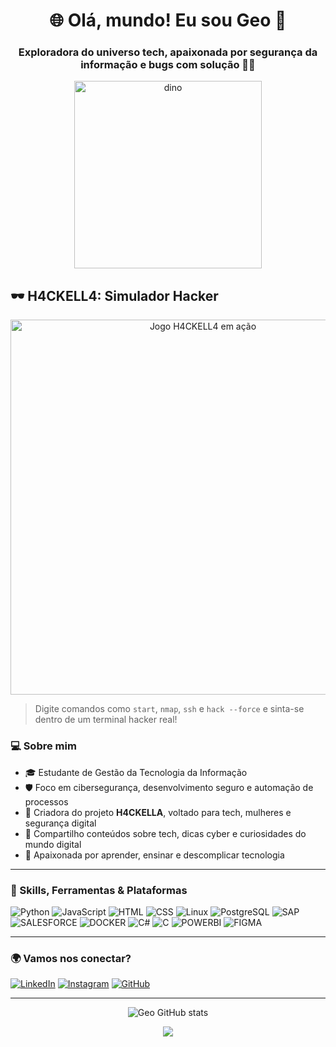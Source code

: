 <h1 align="center">🌐 Olá, mundo! Eu sou Geo 👾</h1>
<h3 align="center">Exploradora do universo tech, apaixonada por segurança da informação e bugs com solução 🔐🐞</h3>

<p align="center">
  <img src="https://media.giphy.com/media/Q7SKqn3G97xpmfSOvG/giphy.gif" width="300" alt="dino">
</p>

## 🕶️ H4CKELL4: Simulador Hacker

<p align="center">
  <a href="https://geo-km-cs.github.io/h4ckella" target="_blank">
    <img src="https://github.com/geo-km-cs/geo-km-cs/raw/main/h4ckella-preview.gif.gif" width="600" alt="Jogo H4CKELL4 em ação">
  </a>
</p>

> Digite comandos como `start`, `nmap`, `ssh` e `hack --force` e sinta-se dentro de um terminal hacker real!

### 💻 Sobre mim

- 🎓 Estudante de Gestão da Tecnologia da Informação 
- 🛡️ Foco em cibersegurança, desenvolvimento seguro e automação de processos  
- 🚀 Criadora do projeto **H4CKELLA**, voltado para tech, mulheres e segurança digital  
- 💬 Compartilho conteúdos sobre tech, dicas cyber e curiosidades do mundo digital  
- 👾 Apaixonada por aprender, ensinar e descomplicar tecnologia

---

### 🧠 Skills, Ferramentas & Plataformas

![Python](https://img.icons8.com/?size=100&id=13441&format=png&color=000000)
![JavaScript](https://img.icons8.com/?size=100&id=108784&format=png&color=000000)
![HTML](https://img.icons8.com/?size=100&id=20909&format=png&color=000000)
![CSS](https://img.icons8.com/?size=100&id=21278&format=png&color=000000)
![Linux](https://img.icons8.com/?size=100&id=tmEqIUErLJVM&format=png&color=000000)
![PostgreSQL](https://img.icons8.com/?size=100&id=Pv4IGT0TSpt8&format=png&color=000000)
![SAP](https://img.icons8.com/?size=100&id=dKbIIE5UJspb&format=png&color=000000)
![SALESFORCE](https://img.icons8.com/?size=100&id=38804&format=png&color=000000)
![DOCKER](https://img.icons8.com/?size=100&id=cdYUlRaag9G9&format=png&color=000000)
![C#](https://img.icons8.com/?size=100&id=55205&format=png&color=000000)
![C](https://img.icons8.com/?size=100&id=40670&format=png&color=000000)
![POWERBI](https://img.icons8.com/?size=100&id=3sGOUDo9nJ4k&format=png&color=000000)
![FIGMA](https://img.icons8.com/?size=100&id=zfHRZ6i1Wg0U&format=png&color=000000)


---

### 🌍 Vamos nos conectar?

[![LinkedIn](https://img.shields.io/badge/LinkedIn-Geo-blue?style=for-the-badge&logo=linkedin&logoColor=white)](https://www.linkedin.com/in/geovanaklyh4ckella/)
[![Instagram](https://img.shields.io/badge/-@h4ckella-E4405F?style=for-the-badge&logo=instagram&logoColor=white)](https://instagram.com/seu-insta)
[![GitHub](https://img.shields.io/badge/-GitHub_Portfólio-333?style=for-the-badge&logo=github)](https://github.com/seu-usuario)

---

<p align="center">
  <img src="https://github-readme-stats.vercel.app/api?username=seu-usuario&show_icons=true&theme=radical" alt="Geo GitHub stats"/>
</p>

<p align="center">
  <img src="https://readme-typing-svg.herokuapp.com?color=00FFAA&size=20&center=true&vCenter=true&width=500&lines=Stay+curious...+Stay+cyber!" />
</p>

